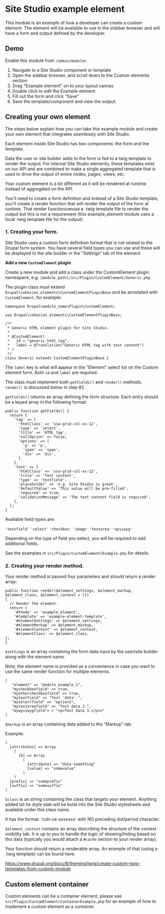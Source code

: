 # Site Studio example element

This module is an example of how a developer can create a custom element. The element will be available to use in the
sidebar browser and will have a form and output defined by the developer.

## Demo

Enable this module from `/admin/modules`

1. Navigate to a Site Studio component or template
2. Open the sidebar browser, and scroll down to the Custom elements section
3. Drag "Example element" on to your layout canvas
4. Double click to edit the Example element
5. Fill out the form and click "Save"
6. Save the template/component and view the output.

## Creating your own element

The steps below explain how you can take this example module and create your own element that integrates seamlessly
with Site Studio.

Each element inside Site Studio has two components: the form and the template.

Data the user or site builder adds to the form is fed to a twig template to render the output. For internal Site Studio
elements, these templates exist on our API and are combined to make a single aggregated template that is used to drive
the output of entire nodes, pages, views, etc.

Your custom element is a bit different as it will be rendered at runtime instead of aggregated on the API.

You'll need to create a form definition and instead of a Site Studio template, you'll create a render function that will
render the output of the form at runtime. That render function*can*use a .twig template file to render the output but
this is not a requirement (this example_element module uses a local .twig template file for the output).

### 1. Creating your form.

Site Studio uses a custom form definition format that is not related to the Drupal form system. You have several field types
you can use and these will be displayed to the site builder in the "Settings" tab of the element.

**Add a new `CustomElement` plugin**

Create a new module and add a class under the CustomElement plugin namespace,
e.g. `[module_path]/src/Plugin/CustomElement/Generic.php`

The plugin class must extend `Drupal\cohesion_elements\CustomElementPluginBase`
and be annotated with `CustomElement`, for example:

```
namespace Drupal\module_name\Plugin\CustomElement;

use Drupal\cohesion_elements\CustomElementPluginBase;

/**
 * Generic HTML element plugin for Site Studio.
 *
 * @CustomElement(
 *   id = "generic_html_tag",
 *   label = @Translation("Generic HTML tag with text content")
 * )
 */
class Generic extends CustomElementPluginBase {
```

The `label` key is what will appear in the "Element" select list on the Custom
element form. Both `id` and `label` are required.

The class must implement both `getFields()` and `render()` methods. `render()`
is discussed below in step #2.

`getFields()` returns an array defining the form structure. Each entry should be
a keyed array in the following format:

```
public function getFields() {
  return [
    'tag' => [
      'htmlClass' => 'ssa-grid-col-xs-12',
      'type' => 'select',
      'title' => 'HTML tag',
      'nullOption' => false,
      'options' => [
        'p' => 'p',
        'span' => 'span',
        'div' => 'div',
      ]
    ],
    'text' => [
      'htmlClass' => 'ssa-grid-col-xs-12',
      'title' => 'Text content',
      'type' => 'textfield',
      'placeholder' => 'e.g. Site Studio is great',
      'defaultValue' => 'This value will be pre-filled',
      'required' => true,
      'validationMessage' => 'The text content field is required',
    ],
  ];
}
```

Available field types are:

`'textfield'` `'select'` `'checkbox'` `'image'` `'textarea'` `'wysiwyg'`

Depending on the type of field you select, you will be required to add additional fields.

See the examples in `src/Plugin/CustomElement/Example.php` for details.


### 2. Creating your render method.

Your render method is passed four parameters and should return a render array:

```
public function render($element_settings, $element_markup, $element_class, $element_context = [])
{
  // Render the element.
  return [
    '#theme' => 'example_element',
    '#template' => 'example-element-template',
    '#elementSettings' => $element_settings,
    '#elementMarkup' => $element_markup,
    '#elementContext' => $element_context,
    '#elementClass' => $element_class,
];
}
```

`$settings` is an array containing the form data input by the user/site builder along with the element name.

Note, the element name is provided as a convenience in case you want to use the same render function for multiple
elements.

```
(
   "element" => "module_example_1",
   "mycheckboxfield" => true,
   "myothercheckboxfield" => true,
   "mytextfield" => "Test 'data'.",
   "myselectfield" => "option2",
   "mytextareafield" => "Test data 2.",
   "mywysiwygfield"= > "<p>Test data 3.</p>n"
)
```

`$markup` is an array containing data added to the "Markup" tab.

Example:

```
(
  [attributes] => Array
    (
      [0] => Array
        (
          [attribute] => "data-something"
          [value] => "somevalue"
        )
    )
  [prefix] => "someprefix"
  [suffix] => "somesuffix"
)
```

`$class` is an string containing the class that targets your element. Anything added tot he style stab will be build
into the Site Studio stylesheets and available under this class name.

It has the format: 'coh-ce-xxxxxxx' with NO preceding dot/period character.

`$element_context` contains an array describing the structure of the context visibility tab. It is up to you to handle
the logic of showing/hiding based on this data (typically you would attach a `#cache` section to your render array).


Your function should return a renderable array. An example of that (using a .twig template) can be found here:

https://www.drupal.org/docs/8/theming/twig/create-custom-twig-templates-from-custom-module

## Custom element container

Custom elements can be a container element, please see `src/Plugin/CustomElement/ContainerExample.php` for an example of how to implement a custom element as a container.
